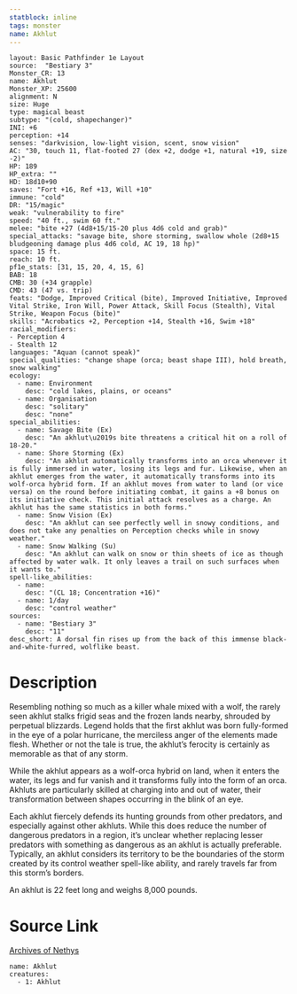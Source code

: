```yaml
---
statblock: inline
tags: monster
name: Akhlut
---
```

```statblock
layout: Basic Pathfinder 1e Layout
source:  "Bestiary 3"
Monster_CR: 13
name: Akhlut
Monster_XP: 25600
alignment: N
size: Huge
type: magical beast
subtype: "(cold, shapechanger)"
INI: +6
perception: +14
senses: "darkvision, low-light vision, scent, snow vision"
AC: "30, touch 11, flat-footed 27 (dex +2, dodge +1, natural +19, size -2)"
HP: 189
HP_extra: ""
HD: 18d10+90
saves: "Fort +16, Ref +13, Will +10"
immune: "cold"
DR: "15/magic"
weak: "vulnerability to fire"
speed: "40 ft., swim 60 ft."
melee: "bite +27 (4d8+15/15-20 plus 4d6 cold and grab)"
special_attacks: "savage bite, shore storming, swallow whole (2d8+15 bludgeoning damage plus 4d6 cold, AC 19, 18 hp)"
space: 15 ft.
reach: 10 ft.
pf1e_stats: [31, 15, 20, 4, 15, 6]
BAB: 18
CMB: 30 (+34 grapple)
CMD: 43 (47 vs. trip)
feats: "Dodge, Improved Critical (bite), Improved Initiative, Improved Vital Strike, Iron Will, Power Attack, Skill Focus (Stealth), Vital Strike, Weapon Focus (bite)"
skills: "Acrobatics +2, Perception +14, Stealth +16, Swim +18"
racial_modifiers:
- Perception 4
- Stealth 12
languages: "Aquan (cannot speak)"
special_qualities: "change shape (orca; beast shape III), hold breath, snow walking"
ecology:
  - name: Environment
    desc: "cold lakes, plains, or oceans"
  - name: Organisation
    desc: "solitary"
    desc: "none"
special_abilities:
  - name: Savage Bite (Ex)
    desc: "An akhlut\u2019s bite threatens a critical hit on a roll of 18-20."
  - name: Shore Storming (Ex)
    desc: "An akhlut automatically transforms into an orca whenever it is fully immersed in water, losing its legs and fur. Likewise, when an akhlut emerges from the water, it automatically transforms into its wolf-orca hybrid form. If an akhlut moves from water to land (or vice versa) on the round before initiating combat, it gains a +8 bonus on its initiative check. This initial attack resolves as a charge. An akhlut has the same statistics in both forms."
  - name: Snow Vision (Ex)
    desc: "An akhlut can see perfectly well in snowy conditions, and does not take any penalties on Perception checks while in snowy weather."
  - name: Snow Walking (Su)
    desc: "An akhlut can walk on snow or thin sheets of ice as though affected by water walk. It only leaves a trail on such surfaces when it wants to."
spell-like_abilities:
  - name:
    desc: "(CL 18; Concentration +16)"
  - name: 1/day
    desc: "control weather"
sources:
  - name: "Bestiary 3"
    desc: "11"
desc_short: A dorsal fin rises up from the back of this immense black-and-white-furred, wolflike beast.
```
# Description
Resembling nothing so much as a killer whale mixed with a wolf, the rarely seen akhlut stalks frigid seas and the frozen lands nearby, shrouded by perpetual blizzards. Legend holds that the first akhlut was born fully-formed in the eye of a polar hurricane, the merciless anger of the elements made flesh. Whether or not the tale is true, the akhlut’s ferocity is certainly as memorable as that of any storm.

While the akhlut appears as a wolf-orca hybrid on land, when it enters the water, its legs and fur vanish and it transforms fully into the form of an orca. Akhluts are particularly skilled at charging into and out of water, their transformation between shapes occurring in the blink of an eye.

Each akhlut fiercely defends its hunting grounds from other predators, and especially against other akhluts. While this does reduce the number of dangerous predators in a region, it’s unclear whether replacing lesser predators with something as dangerous as an akhlut is actually preferable. Typically, an akhlut considers its territory to be the boundaries of the storm created by its control weather spell-like ability, and rarely travels far from this storm’s borders.

An akhlut is 22 feet long and weighs 8,000 pounds.
# Source Link
[Archives of Nethys](https://aonprd.com/MonsterDisplay.aspx?ItemName=Akhlut)
```encounter-table
name: Akhlut
creatures:
  - 1: Akhlut
```
